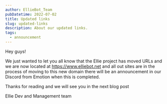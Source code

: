 ```yaml
---
author: EllieBot_Team
pubDatetime: 2022-07-02
title: Updated links
slug: updated-links
description: About our updated links.
tags:
  - announcement
---
```


Hey guys!

We just wanted to let you all know that the Ellie project has moved URLs and we are now located at https://www.elliebot.net and all out sites are in the process of moving to this new domain there will be an announcement in our Discord from Emotion when this is completed.

Thanks for reading and we will see you in the next blog post

Ellie Dev and Management team
